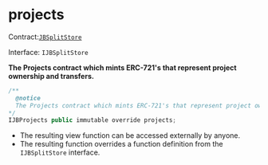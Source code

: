 # projects

Contract:[`JBSplitStore`](../)​‌

Interface: `IJBSplitStore`

**The Projects contract which mints ERC-721's that represent project ownership and transfers.**

```javascript
/** 
  @notice 
  The Projects contract which mints ERC-721's that represent project ownership and transfers.
*/ 
IJBProjects public immutable override projects;
```

* The resulting view function can be accessed externally by anyone. 
* The resulting function overrides a function definition from the `IJBSplitStore` interface.



